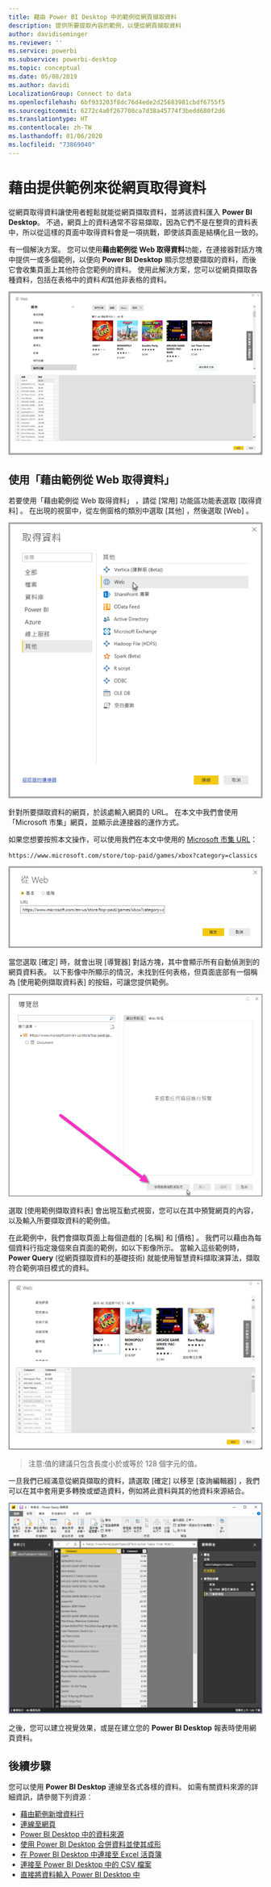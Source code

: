 ```yaml
---
title: 藉由 Power BI Desktop 中的範例從網頁擷取資料
description: 提供所要提取內容的範例，以便從網頁擷取資料
author: davidiseminger
ms.reviewer: ''
ms.service: powerbi
ms.subservice: powerbi-desktop
ms.topic: conceptual
ms.date: 05/08/2019
ms.author: davidi
LocalizationGroup: Connect to data
ms.openlocfilehash: 6bf933203f8dc76d4ede2d25683981cbdf6755f5
ms.sourcegitcommit: 6272c4a0f267708ca7d38a45774f3bedd680f2d6
ms.translationtype: HT
ms.contentlocale: zh-TW
ms.lasthandoff: 01/06/2020
ms.locfileid: "73869040"
---
```

# <a name="get-data-from-a-web-page-by-providing-an-example"></a>藉由提供範例來從網頁取得資料

從網頁取得資料讓使用者輕鬆就能從網頁擷取資料，並將該資料匯入 **Power BI Desktop**。 不過，網頁上的資料通常不容易擷取，因為它們不是在整齊的資料表中，所以從這樣的頁面中取得資料會是一項挑戰，即使該頁面是結構化且一致的。 

有一個解決方案。 您可以使用**藉由範例從 Web 取得資料**功能，在連接器對話方塊中提供一或多個範例，以便向 **Power BI Desktop** 顯示您想要擷取的資料，而後它會收集頁面上其他符合您範例的資料。 使用此解決方案，您可以從網頁擷取各種資料，包括在表格中的資料*和*其他非表格的資料。 

![藉由範例從 Web 取得資料](media/desktop-connect-to-web-by-example/web-by-example_01.png)



## <a name="using-get-data-from-web-by-example"></a>使用「藉由範例從 Web 取得資料」

若要使用「藉由範例從 Web 取得資料」  ，請從 [常用]  功能區功能表選取 [取得資料]  。 在出現的視窗中，從左側窗格的類別中選取 [其他]  ，然後選取 [Web]  。

![從 [取得資料] 選取 [Web]](media/desktop-connect-to-web-by-example/web-by-example_03.png)

針對所要擷取資料的網頁，於該處輸入網頁的 URL。 在本文中我們會使用「Microsoft 市集」網頁，並顯示此連接器的運作方式。 

如果您想要按照本文操作，可以使用我們在本文中使用的 [Microsoft 市集 URL](https://www.microsoft.com/store/top-paid/games/xbox?category=classics)：

    https://www.microsoft.com/store/top-paid/games/xbox?category=classics

![Web 對話方塊](media/desktop-connect-to-web-by-example/web-by-example_04.png)

當您選取 [確定]  時，就會出現 [導覽器]  對話方塊，其中會顯示所有自動偵測到的網頁資料表。 以下影像中所顯示的情況，未找到任何表格，但頁面底部有一個稱為 [使用範例擷取資料表]  的按鈕，可讓您提供範例。


![[導覽器] 視窗](media/desktop-connect-to-web-by-example/web-by-example_05.png)

選取 [使用範例擷取資料表]  會出現互動式視窗，您可以在其中預覽網頁的內容，以及輸入所要擷取資料的範例值。 

在此範例中，我們會擷取頁面上每個遊戲的 [名稱]  和 [價格]  。 我們可以藉由為每個資料行指定幾個來自頁面的範例，如以下影像所示。 當輸入這些範例時，**Power Query** (從網頁擷取資料的基礎技術) 就能使用智慧資料擷取演算法，擷取符合範例項目模式的資料。

![範例資料](media/desktop-connect-to-web-by-example/web-by-example_06.png)

> 注意:值的建議只包含長度小於或等於 128 個字元的值。

一旦我們已經滿意從網頁擷取的資料，請選取 [確定]  以移至 [查詢編輯器]  ，我們可以在其中套用更多轉換或塑造資料，例如將此資料與其的他資料來源結合。

![範例資料](media/desktop-connect-to-web-by-example/web-by-example_07.png)

之後，您可以建立視覺效果，或是在建立您的 **Power BI Desktop** 報表時使用網頁資料。


## <a name="next-steps"></a>後續步驟
您可以使用 **Power BI Desktop** 連線至各式各樣的資料。 如需有關資料來源的詳細資訊，請參閱下列資源︰

* [藉由範例新增資料行](desktop-add-column-from-example.md)
* [連線至網頁](desktop-connect-to-web.md)
* [Power BI Desktop 中的資料來源](desktop-data-sources.md)
* [使用 Power BI Desktop 合併資料並使其成形](desktop-shape-and-combine-data.md)
* [在 Power BI Desktop 中連接至 Excel 活頁簿](desktop-connect-excel.md)   
* [連接至 Power BI Desktop 中的 CSV 檔案](desktop-connect-csv.md)   
* [直接將資料輸入 Power BI Desktop 中](desktop-enter-data-directly-into-desktop.md)   

